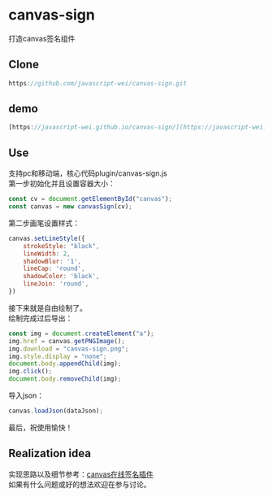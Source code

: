 # canvas-sign
打造canvas签名组件
## Clone

```js
https://github.com/javascript-wei/canvas-sign.git
```
## demo
```js
[https://javascript-wei.github.io/canvas-sign/](https://javascript-wei.github.io/canvas-sign/)
```
## Use

支持pc和移动端，核心代码plugin/canvas-sign.js  
第一步初始化并且设置容器大小：
```js
const cv = document.getElementById("canvas");
const canvas = new canvasSign(cv);
```
第二步画笔设置样式：
```js
canvas.setLineStyle({
    strokeStyle: "black",
    lineWidth: 2,
    shadowBlur: '1',
    lineCap: 'round',
    shadowColor: 'black',
    lineJoin: 'round',
})
```
接下来就是自由绘制了。  
绘制完成过后导出：
```js
const img = document.createElement("a");
img.href = canvas.getPNGImage();
img.download = "canvas-sign.png";
img.style.display = "none";
document.body.appendChild(img);
img.click();
document.body.removeChild(img);
```
导入json：
```js
canvas.loadJson(dataJson);
```
最后，祝使用愉快！
## Realization idea
实现思路以及细节参考：[canvas在线签名插件](https://juejin.cn/post/6989985162599596063/)  
如果有什么问题或好的想法欢迎在参与讨论。